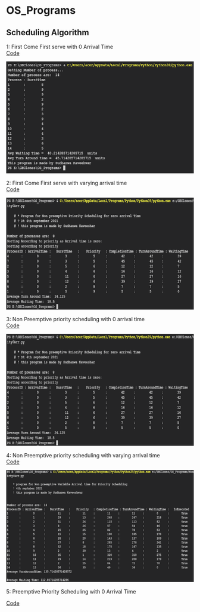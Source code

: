 # OS_Programs

## Scheduling Algorithm

1: First Come First serve with 0 Arrival Time <br>
<a id ="links" href = "SchedulingAlgo/FCFS0ArrivalTime.py">Code</a>

<img src = "img/FCFS0Arr.png" height = 300 width = 700>

2: First Come First serve with varying arrival time <br>
<a id ="links" href = "SchedulingAlgo/FCFSVArrivalTime.py">Code</a>

<img src = "img/FCFSVArr.png" height = 300 width = 700>

3: Non Preemptive priority scheduling with 0 arrival time <br>
<a id ="links" href = "SchedulingAlgo/NonPreEmpPriority0Arr.py">Code</a>

<img src = "img/NonPreEmpPriority0Arr.png" height = 300 width = 700>

4: Non Preemptive priority scheduling with varying arrival time <br>
<a id ="links" href = "SchedulingAlgo/NonPreEmpPriorityVArr.py">Code</a>

<img src = "img/NonPreEmpPriorityVArr.png" height = 300 width = 700>

5: Preemptive Priority Scheduling with 0 Arrival Time <br>

<a href="SchedulingAlgo/PreEmpPriority0Arr.py">Code </a>
